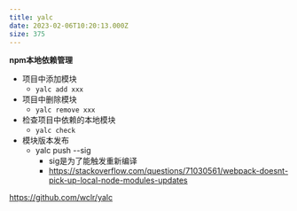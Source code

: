 ```yaml
---
title: yalc
date: 2023-02-06T10:20:13.000Z
size: 375
---
```

**npm本地依赖管理**
- 项目中添加模块
	- `yalc add xxx`
- 项目中删除模块
	- `yalc remove xxx`
- 检查项目中依赖的本地模块
	- `yalc check`
- 模块版本发布
	- yalc push --sig
		- sig是为了能触发重新编译
		- https://stackoverflow.com/questions/71030561/webpack-doesnt-pick-up-local-node-modules-updates


https://github.com/wclr/yalc
